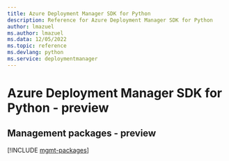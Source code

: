 ```yaml
---
title: Azure Deployment Manager SDK for Python
description: Reference for Azure Deployment Manager SDK for Python
author: lmazuel
ms.author: lmazuel
ms.data: 12/05/2022
ms.topic: reference
ms.devlang: python
ms.service: deploymentmanager
---
```

# Azure Deployment Manager SDK for Python - preview

## Management packages - preview
[!INCLUDE [mgmt-packages](deployment-manager-mgmt-index.md)]